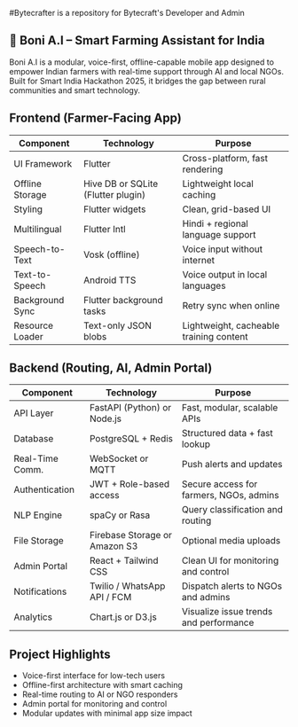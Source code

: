 #Bytecrafter is a repository for Bytecraft's Developer and Admin

## 🌾 Boni A.I – Smart Farming Assistant for India

Boni A.I is a modular, voice-first, offline-capable mobile app designed to empower Indian farmers with real-time support through AI and local NGOs. Built for Smart India Hackathon 2025, it bridges the gap between rural communities and smart technology.

## Frontend (Farmer-Facing App)

| Component           | Technology                        | Purpose                                      |
|---------------------|------------------------------------|----------------------------------------------|
| UI Framework        | Flutter                            | Cross-platform, fast rendering               |
| Offline Storage     | Hive DB or SQLite (Flutter plugin) | Lightweight local caching                    |
| Styling             | Flutter widgets                    | Clean, grid-based UI                         |
| Multilingual        | Flutter Intl                       | Hindi + regional language support            |
| Speech-to-Text      | Vosk (offline)                     | Voice input without internet                 |
| Text-to-Speech      | Android TTS                        | Voice output in local languages              |
| Background Sync     | Flutter background tasks           | Retry sync when online                       |
| Resource Loader     | Text-only JSON blobs               | Lightweight, cacheable training content      |

## Backend (Routing, AI, Admin Portal)

| Component           | Technology                        | Purpose                                      |
|---------------------|------------------------------------|----------------------------------------------|
| API Layer           | FastAPI (Python) or Node.js        | Fast, modular, scalable APIs                 |
| Database            | PostgreSQL + Redis                 | Structured data + fast lookup                |
| Real-Time Comm.     | WebSocket or MQTT                  | Push alerts and updates                      |
| Authentication      | JWT + Role-based access            | Secure access for farmers, NGOs, admins      |
| NLP Engine          | spaCy or Rasa                      | Query classification and routing             |
| File Storage        | Firebase Storage or Amazon S3      | Optional media uploads                       |
| Admin Portal        | React + Tailwind CSS               | Clean UI for monitoring and control          |
| Notifications       | Twilio / WhatsApp API / FCM        | Dispatch alerts to NGOs and admins           |
| Analytics           | Chart.js or D3.js                  | Visualize issue trends and performance       |

 
## Project Highlights

- Voice-first interface for low-tech users
- Offline-first architecture with smart caching
- Real-time routing to AI or NGO responders
- Admin portal for monitoring and control
- Modular updates with minimal app size impact
